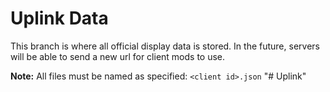 # Uplink Data

This branch is where all official display data is stored. In the future, servers will be able to send a new url for client mods to use.

**Note:** All files must be named as specified: `<client id>.json`
"# Uplink" 
